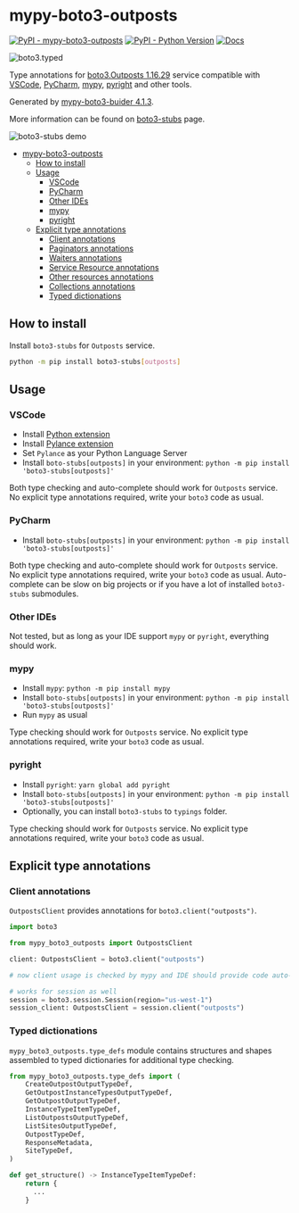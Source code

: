 # mypy-boto3-outposts

[![PyPI - mypy-boto3-outposts](https://img.shields.io/pypi/v/mypy-boto3-outposts.svg?color=blue)](https://pypi.org/project/mypy-boto3-outposts)
[![PyPI - Python Version](https://img.shields.io/pypi/pyversions/mypy-boto3-outposts.svg?color=blue)](https://pypi.org/project/mypy-boto3-outposts)
[![Docs](https://img.shields.io/readthedocs/mypy-boto3-builder.svg?color=blue)](https://mypy-boto3-builder.readthedocs.io/)

![boto3.typed](https://github.com/vemel/mypy_boto3_builder/raw/master/logo.png)

Type annotations for
[boto3.Outposts 1.16.29](https://boto3.amazonaws.com/v1/documentation/api/1.16.29/reference/services/outposts.html#Outposts) service
compatible with
[VSCode](https://code.visualstudio.com/),
[PyCharm](https://www.jetbrains.com/pycharm/),
[mypy](https://github.com/python/mypy),
[pyright](https://github.com/microsoft/pyright)
and other tools.

Generated by [mypy-boto3-buider 4.1.3](https://github.com/vemel/mypy_boto3_builder).

More information can be found on [boto3-stubs](https://pypi.org/project/boto3-stubs/) page.

![boto3-stubs demo](https://github.com/vemel/mypy_boto3_builder/raw/master/demo.gif)

- [mypy-boto3-outposts](#mypy-boto3-outposts)
  - [How to install](#how-to-install)
  - [Usage](#usage)
    - [VSCode](#vscode)
    - [PyCharm](#pycharm)
    - [Other IDEs](#other-ides)
    - [mypy](#mypy)
    - [pyright](#pyright)
  - [Explicit type annotations](#explicit-type-annotations)
    - [Client annotations](#client-annotations)
    - [Paginators annotations](#paginators-annotations)
    - [Waiters annotations](#waiters-annotations)
    - [Service Resource annotations](#service-resource-annotations)
    - [Other resources annotations](#other-resources-annotations)
    - [Collections annotations](#collections-annotations)
    - [Typed dictionations](#typed-dictionations)

## How to install

Install `boto3-stubs` for `Outposts` service.

```bash
python -m pip install boto3-stubs[outposts]
```

## Usage

### VSCode

- Install [Python extension](https://marketplace.visualstudio.com/items?itemName=ms-python.python)
- Install [Pylance extension](https://marketplace.visualstudio.com/items?itemName=ms-python.vscode-pylance)
- Set `Pylance` as your Python Language Server
- Install `boto-stubs[outposts]` in your environment: `python -m pip install 'boto3-stubs[outposts]'`

Both type checking and auto-complete should work for `Outposts` service.
No explicit type annotations required, write your `boto3` code as usual.

### PyCharm

- Install `boto-stubs[outposts]` in your environment: `python -m pip install 'boto3-stubs[outposts]'`

Both type checking and auto-complete should work for `Outposts` service.
No explicit type annotations required, write your `boto3` code as usual.
Auto-complete can be slow on big projects or if you have a lot of installed `boto3-stubs` submodules.

### Other IDEs

Not tested, but as long as your IDE support `mypy` or `pyright`, everything should work.

### mypy

- Install `mypy`: `python -m pip install mypy`
- Install `boto-stubs[outposts]` in your environment: `python -m pip install 'boto3-stubs[outposts]'`
- Run `mypy` as usual

Type checking should work for `Outposts` service.
No explicit type annotations required, write your `boto3` code as usual.

### pyright

- Install `pyright`: `yarn global add pyright`
- Install `boto-stubs[outposts]` in your environment: `python -m pip install 'boto3-stubs[outposts]'`
- Optionally, you can install `boto3-stubs` to `typings` folder.

Type checking should work for `Outposts` service.
No explicit type annotations required, write your `boto3` code as usual.

## Explicit type annotations

### Client annotations

`OutpostsClient` provides annotations for `boto3.client("outposts")`.

```python
import boto3

from mypy_boto3_outposts import OutpostsClient

client: OutpostsClient = boto3.client("outposts")

# now client usage is checked by mypy and IDE should provide code auto-complete

# works for session as well
session = boto3.session.Session(region="us-west-1")
session_client: OutpostsClient = session.client("outposts")
```








### Typed dictionations

`mypy_boto3_outposts.type_defs` module contains structures and shapes assembled
to typed dictionaries for additional type checking.

```python
from mypy_boto3_outposts.type_defs import (
    CreateOutpostOutputTypeDef,
    GetOutpostInstanceTypesOutputTypeDef,
    GetOutpostOutputTypeDef,
    InstanceTypeItemTypeDef,
    ListOutpostsOutputTypeDef,
    ListSitesOutputTypeDef,
    OutpostTypeDef,
    ResponseMetadata,
    SiteTypeDef,
)

def get_structure() -> InstanceTypeItemTypeDef:
    return {
      ...
    }
```
